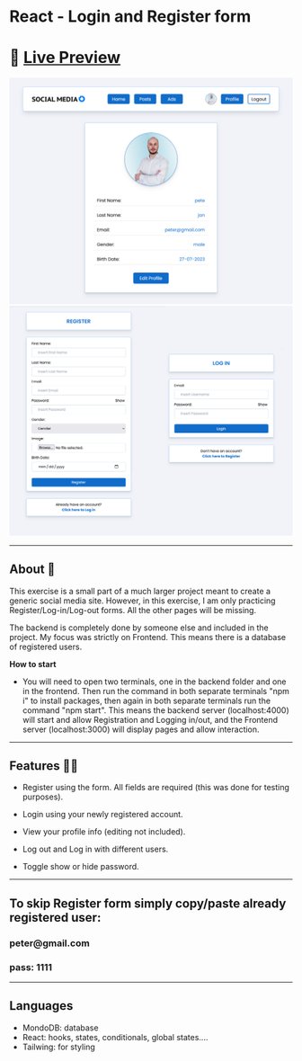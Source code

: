 
# React - Login and Register form

# 🔗 [Live Preview]()
![Design preview](./frontend/src/assets/profile.png)
![Design preview](./frontend/src/assets/log_in_register.png)


---
## About 👋

This exercise is a small part of a much larger project meant to create a generic social media site. However, in this exercise, I am only practicing Register/Log-in/Log-out forms. All the other pages will be missing.

The backend is completely done by someone else and included in the project. My focus was strictly on Frontend. This means there is a database of registered users.

__How to start__

- You will need to open two terminals, one in the backend folder and one in the frontend. Then run the command in both separate terminals "npm i" to install packages, then again in both separate terminals run the command "npm start". This means the backend server (localhost:4000) will start and allow Registration and Logging in/out, and the Frontend server (localhost:3000) will display pages and allow interaction.

---

## Features 👨‍💻

* Register using the form. All fields are required (this was done for testing purposes).

* Login using your newly registered account.

* View your profile info (editing not included).

* Log out and Log in with different users.

* Toggle show or hide password.

---

## To skip Register form simply copy/paste already registered user:

### __peter@gmail.com__

### __pass: 1111__

---

## Languages

* MondoDB: database
* React: hooks, states, conditionals, global states....
* Tailwing: for styling